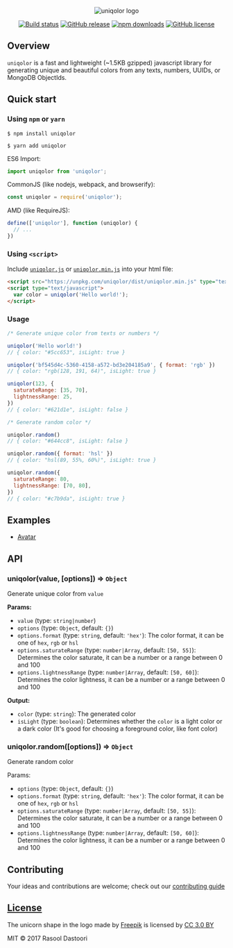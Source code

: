 <p align="center">
  <img src="https://user-images.githubusercontent.com/2003143/29374843-1fa78a3e-82c8-11e7-80a3-0786f899749d.png" alt="uniqolor logo" />
</p>

<p align="center">
  <a href="https://travis-ci.org/dastoori/uniqolor"><img src="https://travis-ci.org/dastoori/uniqolor.svg?branch=master" alt="Build status" /></a>
  <a href="https://github.com/dastoori/uniqolor/releases"><img src="https://img.shields.io/github/release/dastoori/uniqolor.svg" alt="GitHub release" /></a>
  <a href="https://www.npmjs.com/package/uniqolor"><img src="https://img.shields.io/npm/dm/uniqolor.svg" alt="npm downloads" /></a>
  <a href="https://raw.githubusercontent.com/dastoori/uniqolor/master/LICENSE.md"><img src="https://img.shields.io/badge/license-MIT-blue.svg" alt="GitHub license" /></a></p>
</p>

## Overview

`uniqolor` is a fast and lightweight (~1.5KB gzipped) javascript library for generating unique and beautiful colors from any texts, numbers, UUIDs, or MongoDB ObjectIds.

## Quick start

### Using `npm` or `yarn`

```shell
$ npm install uniqolor

$ yarn add uniqolor
```

ES6 Import:

```javascript
import uniqolor from 'uniqolor';
```

CommonJS (like nodejs, webpack, and browserify):

```javascript
const uniqolor = require('uniqolor');
```

AMD (like RequireJS):

```javascript
define(['uniqolor'], function (uniqolor) {
  // ...
})
```

### Using `<script>`

Include [`uniqolor.js`](https://unpkg.com/uniqolor/dist/uniqolor.js) or [`uniqolor.min.js`](https://unpkg.com/uniqolor/dist/uniqolor.min.js) into your html file:

```html
<script src="https://unpkg.com/uniqolor/dist/uniqolor.min.js" type="text/javascript"></script>
<script type="text/javascript">
  var color = uniqolor('Hello world!');
</script>
```

### Usage

```javascript
/* Generate unique color from texts or numbers */

uniqolor('Hello world!')
// { color: "#5cc653", isLight: true }

uniqolor('bf545d4c-5360-4158-a572-bd3e204185a9', { format: 'rgb' })
// { color: "rgb(128, 191, 64)", isLight: true }

uniqolor(123, {
  saturateRange: [35, 70],
  lightnessRange: 25,
})
// { color: "#621d1e", isLight: false }

/* Generate random color */

uniqolor.random()
// { color: "#644cc8", isLight: false }

uniqolor.random({ format: 'hsl' })
// { color: "hsl(89, 55%, 60%)", isLight: true }

uniqolor.random({
  saturateRange: 80,
  lightnessRange: [70, 80],
})
// { color: "#c7b9da", isLight: true }
```

## Examples

- [Avatar](https://rawgit.com/dastoori/uniqolor/master/examples/avatar/index.html)

## API

### uniqolor(value, [options]) ⇒ `Object`

Generate unique color from `value`

**Params:**

- `value` (type: `string|number`)
- `options` (type: `Object`, default: `{}`)
- `options.format` (type: `string`, default: `'hex'`): The color format, it can be one of `hex`, `rgb` or `hsl`
- `options.saturateRange` (type: `number|Array`, default: `[50, 55]`): Determines the color saturate, it can be a number or a range between 0 and 100
- `options.lightnessRange` (type: `number|Array`, default: `[50, 60]`): Determines the color lightness, it can be a number or a range between 0 and 100

**Output:**

- `color` (type: `string`): The generated color
- `isLight` (type: `boolean`): Determines whether the `color` is a light color or a dark color (It's good for choosing a foreground color, like font color)

### uniqolor.random([options]) ⇒ `Object`

Generate random color

Params:

- `options` (type: `Object`, default: `{}`)
- `options.format` (type: `string`, default: `'hex'`): The color format, it can be one of `hex`, `rgb` or `hsl`
- `options.saturateRange` (type: `number|Array`, default: `[50, 55]`): Determines the color saturate, it can be a number or a range between 0 and 100
- `options.lightnessRange` (type: `number|Array`, default: `[50, 60]`): Determines the color lightness, it can be a number or a range between 0 and 100

## Contributing

Your ideas and contributions are welcome; check out our [contributing guide](https://github.com/dastoori/uniqolor/blob/master/CONTRIBUTING.md)

## [License](https://github.com/dastoori/uniqolor/blob/master/LICENSE.md)

The unicorn shape in the logo made by [Freepik](https://www.freepik.com) is licensed by [CC 3.0 BY](http://creativecommons.org/licenses/by/3.0/)

MIT © 2017 Rasool Dastoori
